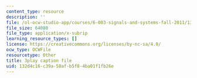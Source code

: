 ```yaml
---
content_type: resource
description: ''
file: /ol-ocw-studio-app/courses/6-003-signals-and-systems-fall-2011/132d4c16c39a58afb5f84ba01f1fb26e_fKaZeD70p8I.vtt
file_size: 64080
file_type: application/x-subrip
learning_resource_types: []
license: https://creativecommons.org/licenses/by-nc-sa/4.0/
ocw_type: OCWFile
resourcetype: Other
title: 3play caption file
uid: 132d4c16-c39a-58af-b5f8-4ba01f1fb26e
---
```

